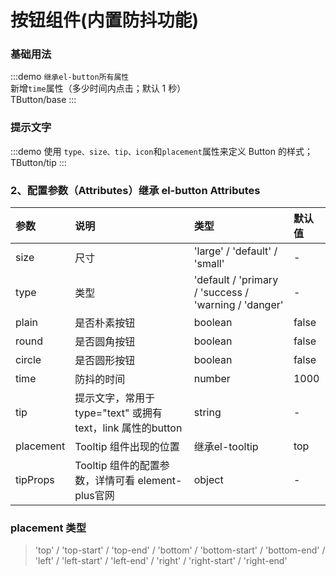 # 按钮组件(内置防抖功能)

### 基础用法

:::demo `继承el-button所有属性` <br/>新增`time`属性（多少时间内点击；默认 1 秒）<br/>
TButton/base
:::

### 提示文字

:::demo 使用 `type、size、tip、icon`和`placement`属性来定义 Button 的样式；
TButton/tip
:::

### 2、配置参数（Attributes）继承 el-button Attributes

| 参数      | 说明                                                      | 类型                                                 | 默认值 |
| :-------- | :-------------------------------------------------------- | :--------------------------------------------------- | :----- |
| size      | 尺寸                                                      | 'large' / 'default' / 'small'                        | -      |
| type      | 类型                                                      | 'default / 'primary / 'success / 'warning / 'danger' | -      |
| plain     | 是否朴素按钮                                              | boolean                                              | false  |
| round     | 是否圆角按钮                                              | boolean                                              | false  |
| circle    | 是否圆形按钮                                              | boolean                                              | false  | 无 |
| time      | 防抖的时间                                                | number                                               | 1000   |
| tip       | 提示文字，常用于type="text" 或拥有text，link 属性的button | string                                               | -      |
| placement | Tooltip 组件出现的位置                                    | 继承el-tooltip                                       | top    |
| tipProps  | Tooltip 组件的配置参数，详情可看 element-plus官网         | object                                               | -      |


### placement 类型

>'top' / 'top-start' / 'top-end' / 'bottom' / 'bottom-start' / 'bottom-end' / 'left' / 'left-start' / 'left-end' / 'right' / 'right-start' / 'right-end'


